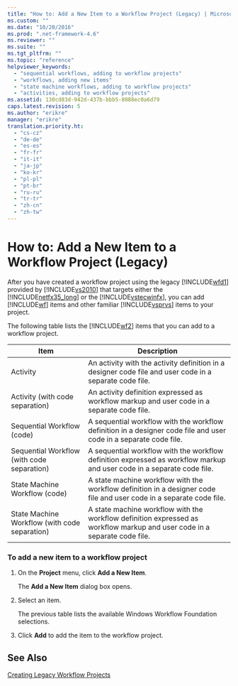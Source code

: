 ```yaml
---
title: "How to: Add a New Item to a Workflow Project (Legacy) | Microsoft Docs"
ms.custom: ""
ms.date: "10/20/2016"
ms.prod: ".net-framework-4.6"
ms.reviewer: ""
ms.suite: ""
ms.tgt_pltfrm: ""
ms.topic: "reference"
helpviewer_keywords: 
  - "sequential workflows, adding to workflow projects"
  - "workflows, adding new items"
  - "state machine workflows, adding to workflow projects"
  - "activities, adding to workflow projects"
ms.assetid: 130cd83d-942d-437b-bbb5-8088ec0a6d79
caps.latest.revision: 5
ms.author: "erikre"
manager: "erikre"
translation.priority.ht: 
  - "cs-cz"
  - "de-de"
  - "es-es"
  - "fr-fr"
  - "it-it"
  - "ja-jp"
  - "ko-kr"
  - "pl-pl"
  - "pt-br"
  - "ru-ru"
  - "tr-tr"
  - "zh-cn"
  - "zh-tw"
---
```

# How to: Add a New Item to a Workflow Project (Legacy)
After you have created a workflow project using the legacy [!INCLUDE[wfd1](../workflow-designer/includes/wfd1_md.md)] provided by [!INCLUDE[vs2010](../misc/includes/vs2010_md.md)] that targets either the [!INCLUDE[netfx35_long](../workflow-designer/includes/netfx35_long_md.md)] or the [!INCLUDE[vstecwinfx](../workflow-designer/includes/vstecwinfx_md.md)], you can add [!INCLUDE[wf](../workflow-designer/includes/wf_md.md)] items and other familiar [!INCLUDE[vsprvs](../code-quality/includes/vsprvs_md.md)] items to your project.  
  
 The following table lists the [!INCLUDE[wf2](../workflow-designer/includes/wf2_md.md)] items that you can add to a workflow project.  
  
|Item|Description|  
|----------|-----------------|  
|Activity|An activity with the activity definition in a designer code file and user code in a separate code file.|  
|Activity (with code separation)|An activity definition expressed as workflow markup and user code in a separate code file.|  
|Sequential Workflow (code)|A sequential workflow with the workflow definition in a designer code file and user code in a separate code file.|  
|Sequential Workflow (with code separation)|A sequential workflow with the workflow definition expressed as workflow markup and user code in a separate code file.|  
|State Machine Workflow (code)|A state machine workflow with the workflow definition in a designer code file and user code in a separate code file.|  
|State Machine Workflow (with code separation)|A state machine workflow with the workflow definition expressed as workflow markup and user code in a separate code file.|  
  
### To add a new item to a workflow project  
  
1.  On the **Project** menu, click **Add a New Item**.  
  
     The **Add a New Item** dialog box opens.  
  
2.  Select an item.  
  
     The previous table lists the available Windows Workflow Foundation selections.  
  
3.  Click **Add** to add the item to the workflow project.  
  
## See Also  
 [Creating Legacy Workflow Projects](../workflow-designer/creating-legacy-workflow-projects.md)